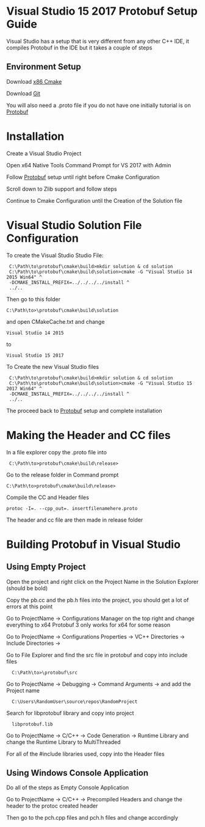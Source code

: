 # Visual Studio 15 2017 Protobuf Setup Guide

Visual Studio has a setup that is very different from any other C++ IDE, it compiles Protobuf
in the IDE but it takes a couple of steps
## Environment Setup

Download [x86 Cmake](https://cmake.org/download/)

Download [Git](https://git-scm.com/downloads)

You will also need a .proto file if you do not have one initially tutorial is on [Protobuf](https://github.com/protocolbuffers/protobuf/blob/master/cmake/README.md)


Installation
=================
Create a Visual Studio Project

Open x64 Native Tools Command Prompt for VS 2017 with Admin

Follow [Protobuf](https://github.com/protocolbuffers/protobuf/blob/master/cmake/README.md) setup until
right before Cmake Configuration

Scroll down to Zlib support and follow steps
 
Continue to Cmake Configuration until the Creation of the Solution file

Visual Studio Solution File Configuration
==============================================

To create the Visual Studio Studio File:


     C:\Path\to\protobuf\cmake\build>mkdir solution & cd solution
     C:\Path\to\protobuf\cmake\build\solution>cmake -G "Visual Studio 14 2015 Win64" ^
     -DCMAKE_INSTALL_PREFIX=../../../../install ^
     ../..

Then go to this folder

    C:\Path\to>\protobuf\cmake\build\solution
    
and open CMakeCache.txt and change

    Visual Studio 14 2015

to
    
    Visual Studio 15 2017
    
To Create the new Visual Studio files 

    
     C:\Path\to\protobuf\cmake\build>mkdir solution & cd solution
     C:\Path\to\protobuf\cmake\build\solution>cmake -G "Visual Studio 15 2017 Win64" ^
     -DCMAKE_INSTALL_PREFIX=../../../../install ^
     ../..
     
The proceed back to [Protobuf](https://github.com/protocolbuffers/protobuf/blob/master/cmake/README.md) setup 
and complete installation

Making the Header and CC files
===============================

In a file explorer copy the .proto file into 

     C:\Path\to>protobuf\cmake\build\release>

Go to the release folder in Command prompt

    C:\Path\to>protobuf\cmake\build\release>
    
Compile the CC and Header files

    protoc -I=. --cpp_out=. insertfilenamehere.proto
    
The header and cc file are then made in release folder

Building Protobuf in Visual Studio
================================================

## Using Empty Project

Open the project and right click on the Project Name in the Solution Explorer (should be bold)

Copy the pb.cc and the pb.h files into the project, you should get a lot of errors at this point

Go to ProjectName -> Configurations Manager on the top right and change everything to x64
Protobuf 3 only works for x64 for some reason

Go to ProjectName -> Configurations Properties -> VC++ Directories -> Include Directories -> <Edit>

Go to File Explorer and find the src file in protobuf and copy into include files
  
      C:\Path\to>\protobuf\src
      
   
Go to ProjectName -> Debugging -> Command Arguments -> <Edit> and add the Project name
  
      C:\Users\RandomUser\source\repos\RandomProject
      
Search for libprotobuf library and copy into project

      libprotobuf.lib
      
Go to ProjectName -> C/C++ -> Code Generation -> Runtime Library and change the Runtime Library to MultiThreaded 

      
      
For all of the #include libraries used, copy into the Header files

## Using Windows Console Application

Do all of the steps as Empty Console Application

Go to ProjectName -> C/C++ -> Precompiled Headers and change the header to the protoc created header

Then go to the pch.cpp files and pch.h files and change accordingly


